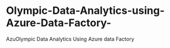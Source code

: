 # Olympic-Data-Analytics-using-Azure-Data-Factory-
 AzuOlympic Data Analytics Using Azure data Factory
